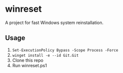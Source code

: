 # winreset

A project for fast Windows system reinstallation.

## Usage

1. `Set-ExecutionPolicy Bypass -Scope Process -Force`
2. `winget install -e --id Git.Git`
3. Clone this repo
4. Run winreset.ps1
